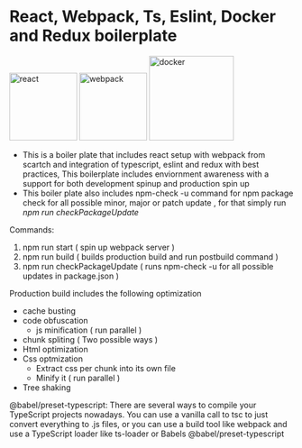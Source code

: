 # **React, Webpack, Ts, Eslint, Docker and Redux boilerplate**

<p float="left">
  <img src="https://upload.wikimedia.org/wikipedia/commons/a/a7/React-icon.svg" alt="react" width="120"/>
  <img src="https://webpack.js.org/assets/icon-square-big.svg" alt="webpack" width="120">
  <img src="https://www.docker.com/wp-content/uploads/2022/03/Moby-logo.png" alt="docker" width="150"/>
</p>

- This is a boiler plate that includes react setup with webpack from scartch and integration of
  typescript, eslint and redux with best practices, This boilerplate includes enviornment awareness with a support for both development spinup and production spin up
- This boiler plate also includes npm-check -u command for npm package check for all possible
  minor, major or patch update , for that simply run _npm run checkPackageUpdate_

Commands:

1. npm run start ( spin up webpack server )
2. npm run build ( builds production build and run postbuild command )
3. npm run checkPackageUpdate ( runs npm-check -u for all possible updates in package.json )

Production build includes the following optimization

- cache busting
- code obfuscation
  - js minification ( run parallel )
- chunk spliting ( Two possible ways )
- Html optimization
- Css optmization
  - Extract css per chunk into its own file
  - Minify it ( run parallel )
- Tree shaking

@babel/preset-typescript:
There are several ways to compile your TypeScript projects nowadays. You can use a vanilla call to tsc to just convert everything to .js files, or you can use a build tool like webpack and use a TypeScript loader like ts-loader or Babels @babel/preset-typescript
